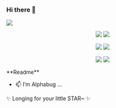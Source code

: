 ### Hi there 👋

  <img src="https://github-profile-summary-cards.vercel.app/api/cards/profile-details?username=AlphabugX&theme=nord_dark"/>

<p align="center">
  <img src="https://github-profile-summary-cards.vercel.app/api/cards/repos-per-language?username=AlphabugX&theme=nord_dark"/>
  <img src="https://github-profile-summary-cards.vercel.app/api/cards/most-commit-language?username=AlphabugX&theme=nord_dark"/>
</p>
<p align="center">
  <img src="https://github-profile-summary-cards.vercel.app/api/cards/stats?username=AlphabugX&theme=nord_dark"/>
  <img src="https://github-profile-summary-cards.vercel.app/api/cards/productive-time?username=AlphabugX&theme=nord_dark"/>
</p>
<p align="center">
  <img src="https://github-readme-stats.vercel.app/api?username=AlphabugX&theme=nord&count_private=true&show_icons=true&line_height=24"/>
  <img src="https://github-readme-stats.vercel.app/api/top-langs/?username=AlphabugX&theme=nord&layout=compact&langs_count=8"/>
</p>
<!--
<p align="center">
  <img src="https://github-profile-trophy.vercel.app/?username=AlphabugX&theme=nord&row=2&column=4"/>
</p>
<img src="https://github-readme-stats.vercel.app/api?username=AlphabugX" align="right">
 -->
**Readme**

- 📫 I’m Alphabug ...

✨ Longing for your little STAR~ ✨

